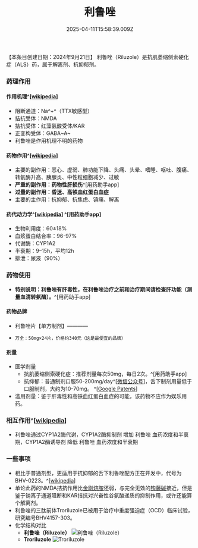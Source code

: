 ﻿---
title: 利鲁唑
description: 
published: true
date: 2025-04-11T15:58:39.009Z
tags: 
editor: markdown
dateCreated: 2025-04-11T15:58:34.573Z
---

【本条目创建日期：2024年9月21日】
利鲁唑（Riluzole）是抗肌萎缩侧索硬化症（ALS）药，属于解离剂、抗抑郁剂。
### 药理作用
#### 作用机理^[[wikipedia](https://en.wikipedia.org/wiki/Riluzole)]
- 阻断通道：Na^+^（TTX敏感型）
- 拮抗受体：NMDA
- 拮抗受体：红藻氨酸受体/KAR
- 正变构受体：GABA~A~
- 利鲁唑是作用机理不明的药物
#### 药物作用^[[wikipedia](https://en.wikipedia.org/wiki/Riluzole)]
- 主要的副作用：恶心、虚弱、肺功能下降、头痛、头晕、嗜睡、呕吐、腹痛、转氨酶升高、胰腺炎、中性粒细胞减少、过敏
- **严重的副作用：药物性肝损伤**^[用药助手app]
- **过量的副作用：昏迷、高铁血红蛋白血症**
- 主要的主作用：抗抑郁、抗焦虑、镇痛、解离
#### 药代动力学^[[wikipedia](https://en.wikipedia.org/wiki/Riluzole)] ^[用药助手app]
- 生物利用度：60±18%
- 血浆蛋白结合率：96-97%
- 代谢酶：CYP1A2
- 半衰期：9–15h，平均12h
- 排泄：尿液（90%）
### 药物使用
- **特别说明：利鲁唑有肝毒性，在利鲁唑治疗之前和治疗期间请检查肝功能（测量血清转氨酶）。**^[用药助手app]
#### 药物品牌
- 利鲁唑片【单方制剂】————
-     万全：50mg×24片，价格约340元（这是最便宜的品牌）
#### 剂量
- 医学剂量
  - 抗肌萎缩侧索硬化症：推荐剂量每次50mg，每日2次。^[用药助手app]
  - 抗抑郁：普通制剂口服50-200mg/day^[[微信公众号](https://mp.weixin.qq.com/s/MWgKvNs_PSCwvyFv1IZq4Q)]，舌下制剂用量低于口服制剂，大约为10-70mg。 ^[[Google Patents](https://patents.google.com/patent/CN107249567A/zh)]
- 滥用剂量：鉴于肝毒性和高铁血红蛋白血症的可能，该药物不应作为娱乐用药。
### 相互作用^[[wikipedia](https://en.wikipedia.org/wiki/Riluzole)]
- 利鲁唑通过CYP1A2酶代谢，CYP1A2酶抑制剂 增加 利鲁唑 血药浓度和半衰期，CYP1A2酶诱导剂 降低 利鲁唑 血药浓度和半衰期
### 一些事项
- 相比于普通剂型，更适用于抗抑郁的舌下利鲁唑配方正在开发中，代号为BHV-0223。^[[wikipedia](https://en.wikipedia.org/wiki/Riluzole)]
- 单论此药的NMDA拮抗作用比[金刚烷胺](/drug/ATD)还弱，与完全无效的[钩藤碱](/report/RP126)接近，但是鉴于钠离子通道阻断和KAR拮抗对兴奋性谷氨酸递质的抑制作用，或许还能算个解离剂。
- 利鲁唑的三肽前体Troriluzole已被用于治疗中重度强迫症（OCD）临床试验，研究编号BHV4157-303。
- 化学结构对比
  - **利鲁唑（Riluzole）** ![利鲁唑（Riluzole）](/imgs/利鲁唑结构.png)
  - **Troriluzole** ![Troriluzole](/imgs/troriluzole.png)

